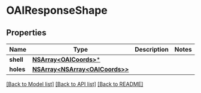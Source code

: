# OAIResponseShape

## Properties
Name | Type | Description | Notes
------------ | ------------- | ------------- | -------------
**shell** | [**NSArray&lt;OAICoords&gt;***](OAICoords.md) |  | 
**holes** | [**NSArray&lt;NSArray&lt;OAICoords&gt;*&gt;***](NSArray.md) |  | 

[[Back to Model list]](../README.md#documentation-for-models) [[Back to API list]](../README.md#documentation-for-api-endpoints) [[Back to README]](../README.md)


